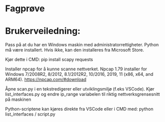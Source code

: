 # Fagprøve
 
# Brukerveiledning:

Pass på at du har en Windows maskin med administratorrettigheter.
Python må være installert. Hvis ikke, kan den installeres fra Microsoft Store.

Kjør dette i CMD:
pip install scapy requests

Installer npcap for å kunne scanne nettverket. Npcap 1.79 installer for Windows 7/2008R2, 8/2012, 8.1/2012R2, 10/2016, 2019, 11 (x86, x64, and ARM64).
https://npcap.com/#download 

Åpne scan.py i en tekstredigerer eller utviklingsmiljø (f.eks VSCode).
Kjør list_interfaces.py og endre ip_range variabelen til riktig nettverksgrensesnitt på maskinen

Python-scriptene kan kjøres direkte fra VSCode eller i CMD med:
python list_interfaces / script.py
